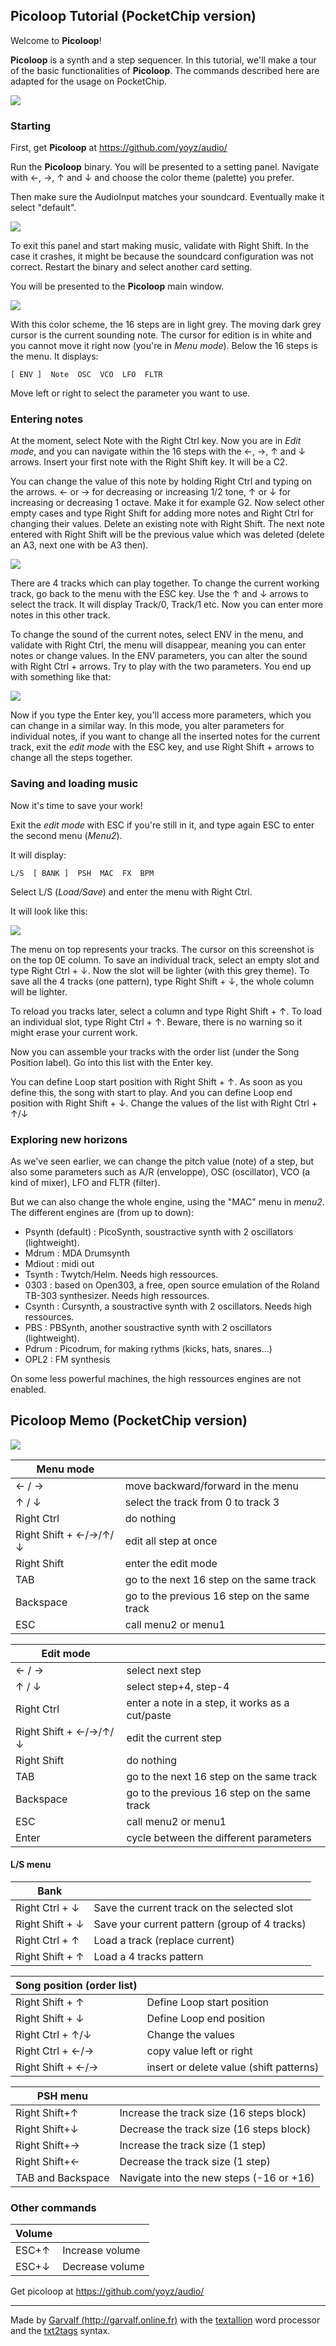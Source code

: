 

## Picoloop Tutorial (PocketChip version) 

Welcome to **Picoloop**!

**Picoloop** is a synth and a step sequencer. In this tutorial, we'll make a tour of the basic functionalities of **Picoloop**. The commands described here are adapted for the usage on PocketChip.

 ![](images/picoloop.png)

### Starting 

First, get **Picoloop** at https://github.com/yoyz/audio/

Run the **Picoloop** binary. You will be presented to a setting panel. Navigate with ←, →, ↑ and ↓ and choose the color theme (palette) you prefer.

Then make sure the AudioInput matches your soundcard. Eventually make it select "default".

 ![](images/picoloop01.png)

To exit this panel and start making music, validate with Right Shift.  In the case it crashes, it might be because the soundcard configuration was not correct. Restart the binary and select another card setting.

You will be presented to the **Picoloop** main window. 

 ![](images/picoloop02.png)

With this color scheme, the 16 steps are in light grey. The moving dark grey cursor is the current sounding note. The cursor for edition is in white and you cannot move it right now (you're in *Menu mode*). Below the 16 steps is the menu. It displays:

    [ ENV ]  Note  OSC  VCO  LFO  FLTR

Move left or right to select the parameter you want to use. 

### Entering notes 

At the moment, select Note with the Right Ctrl key. Now you are in *Edit mode*, and you can navigate within the 16 steps with the ←, →, ↑ and ↓ arrows. Insert your first note with the Right Shift key. It will be a C2. 

You can change the value of this note by holding Right Ctrl and typing on the arrows. ← or → for decreasing or increasing 1/2 tone, ↑ or ↓ for increasing or decreasing 1 octave. Make it for example G2. Now select other empty cases and type Right Shift for adding more notes and Right Ctrl for changing their values. Delete an existing note with Right Shift. The next note entered with Right Shift will be the previous value which was deleted (delete an A3, next one with be A3 then).

 ![](images/picoloop03.png)

There are 4 tracks which can play together. To change the current working track, go back to the menu with the ESC key. Use the ↑ and ↓ arrows to select the track. It will display Track/0, Track/1 etc. Now you can enter more notes in this other track.

To change the sound of the current notes, select ENV in the menu, and validate with Right Ctrl, the menu will disappear, meaning you can enter notes or change values. In the ENV parameters, you can alter the sound with Right Ctrl + arrows. Try to play with the two parameters. You end up with something like that:

  ![](images/picoloop04.png)

Now if you type the Enter key, you'll access more parameters, which you can change in a similar way. In this mode, you alter parameters for individual notes, if you want to change all the inserted notes for the current track, exit the *edit mode* with the ESC key, and use Right Shift + arrows to change all the steps together.

### Saving and loading music 

Now it's time to save your work!

Exit the *edit mode* with ESC if you're still in it, and type again ESC to enter the second menu (*Menu2*). 

It will display:

    L/S  [ BANK ]  PSH  MAC  FX  BPM

Select L/S (*Load/Save*) and enter the menu with Right Ctrl.

It will look like this:

  ![](images/picoloop05.png)

The menu on top represents your tracks. The cursor on this screenshot is on the top 0E column. To save an individual track, select an empty slot and type Right Ctrl + ↓. Now the slot will be lighter (with this grey theme). To save all the 4 tracks (one pattern), type Right Shift + ↓, the whole column will be lighter.

To reload you tracks later, select a column and type Right Shift + ↑. To load an individual slot, type Right Ctrl + ↑. Beware, there is no warning so it might erase your current work.

Now you can assemble your tracks with the order list (under the Song Position label). Go into this list with the Enter key. 

You can define Loop start position with Right Shift + ↑. As soon as you define this, the song with start to play. And you can define Loop end position with Right Shift + ↓. Change the values of the list with Right Ctrl + ↑/↓ 

### Exploring new horizons 

As we've seen earlier, we can change the pitch value (note) of a step, but also some parameters such as A/R (enveloppe), OSC (oscillator), VCO (a kind of mixer), LFO and FLTR (filter).

But we can also change the whole engine, using the "MAC" menu in *menu2*. The different engines are (from up to down):

 * Psynth (default) : PicoSynth, soustractive synth with 2 oscillators (lightweight).
 * Mdrum : MDA Drumsynth
 * Mdiout : midi out
 * Tsynth : Twytch/Helm. Needs high ressources.
 * 0303 : based on Open303, a free, open source emulation of the Roland TB-303 synthesizer. Needs high ressources.
 * Csynth : Cursynth, a soustractive synth with 2 oscillators. Needs high ressources.
 * PBS : PBSynth, another soustractive synth with 2 oscillators (lightweight).
 * Pdrum : Picodrum, for making rythms (kicks, hats, snares...)
 * OPL2 : FM synthesis

On some less powerful machines, the high ressources engines are not enabled.

## Picoloop Memo (PocketChip version) 

 ![](images/picoloop.png)

| Menu mode ||
|-----|----------|
|← / → |move backward/forward in the menu|
|↑ / ↓ |select the track from 0 to track 3|
|Right Ctrl |do nothing|
|Right Shift + ←/→/↑/↓ |edit all step at once|
|Right Shift |enter the edit mode|
|TAB |go to the next     16 step on the same track|
|Backspace |go to the previous 16 step on the same track|
|ESC |call menu2 or menu1|

| Edit mode ||
|-----|----------|
|← / → |select next step|
|↑ / ↓ |select step+4, step-4|
|Right Ctrl |enter a note in a step, it works as a cut/paste|
|Right Shift + ←/→/↑/↓ |edit the current step|
|Right Shift |do nothing|
|TAB |go to the next     16 step on the same track|
|Backspace |go to the previous 16 step on the same track|
|ESC |call menu2 or menu1|
|Enter |cycle between the different parameters|

#### L/S menu 

| Bank ||
|-----|----------|
|Right Ctrl + ↓ |Save the current track on the selected slot|
|Right Shift + ↓ |Save your current pattern (group of 4 tracks)|
|Right Ctrl + ↑ |Load a track (replace current)|
|Right Shift + ↑ |Load a 4 tracks pattern|

| Song position (order list) ||
|-----|----------|
|Right Shift + ↑ |Define Loop start position|
|Right Shift + ↓ |Define Loop end position|
|Right Ctrl + ↑/↓ |Change the values|
|Right Ctrl + ←/→ |copy value left or right|
|Right Shift + ←/→ |insert or delete value (shift patterns)|

| PSH menu ||
|-----|----------|
|Right Shift+↑ |Increase the track size (16 steps block)|
|Right Shift+↓ |Decrease the track size (16 steps block)|
|Right Shift+→ |Increase the track size (1 step)|
|Right Shift+← |Decrease the track size (1 step)|
|TAB and Backspace |Navigate into the new steps (-16 or +16)|

### Other commands 

| Volume ||
|-----|----------|
|ESC+↑ |Increase volume|
|ESC+↓ |Decrease volume|

Get picoloop at https://github.com/yoyz/audio/

------
Made by [Garvalf (http://garvalf.online.fr)](http://garvalf.online.fr) with the [textallion](https://bitbucket.org/farvardin/textallion) word processor and the [txt2tags](http://www.txt2tags.org) syntax.

